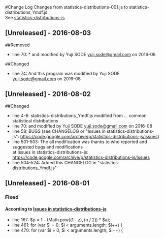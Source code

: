 #Change Log
Changes from statistics-distributions-001.js to statistics-distributions_Ymdf.js  
See [statistics-distributions-js](https://code.google.com/archive/p/statistics-distributions-js/)

## [Unreleased] - 2016-08-03
##Removed
- line 70: * and modified by Yuji SODE <yuji.sode@gmail.com> on 2016-08

##Changed
- line 74: And this program was modified by Yuji SODE <yuji.sode@gmail.com> on 2016-08

## [Unreleased] - 2016-08-02
##Changed
- line 4-6: statistics-distributions_Ymdf.js modified from ... common statistical distributions
- line 70: and modified by Yuji SODE <yuji.sode@gmail.com> on 2016-08
- line 58: BUGS (see CHANGELOG or "Issues in statistics-distributions-js": https://code.google.com/archive/p/statistics-distributions-js/issues)
- line 501-503: The all modification was thanks to who reported and suggested bugs and modifications  
  at Issues in statistics-distributions-js: https://code.google.com/archive/p/statistics-distributions-js/issues
- line 504-524: Added this CHANGELOG in "statistics-distributions_Ymdf.js"

## [Unreleased] - 2016-08-01
### Fixed
#### According to [Issues in statistics-distributions-js](https://code.google.com/archive/p/statistics-distributions-js/issues)
- line 167: $p = 1 - (Math.pow((1 - $z), ($n / 2)) * $a);  
- line 461: for (var $i = 0; $i < arguments.length; $i++) {  
- line 470: for (var $i = 0; $i < arguments.length; $i++) {  
